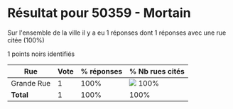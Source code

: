 # Résultat pour 50359 - Mortain

Sur l'ensemble de la ville il y a eu 1 réponses dont 1 réponses avec une rue citée (100%)

1 points noirs identifiés

| Rue | Vote | % réponses | % Nb rues cités|
|-----|------|------------|----------------|
| Grande Rue | 1 | 100% | <img src="../../img/bar_100.gif" />&nbsp;100%|
| **Total** | 1 | 100% | 100%|
